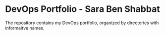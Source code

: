 # DevOps Portfolio - Sara Ben Shabbat

The repository contains my DevOps portfolio, organized by directories with informaitve names.


